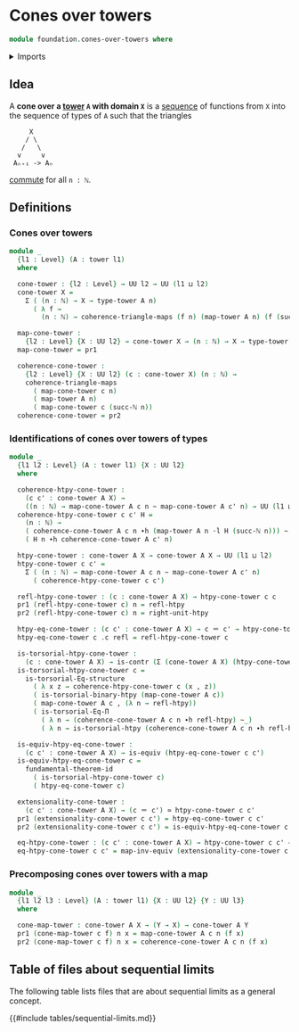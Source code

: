 # Cones over towers

```agda
module foundation.cones-over-towers where
```

<details><summary>Imports</summary>

```agda
open import elementary-number-theory.natural-numbers

open import foundation.binary-homotopies
open import foundation.dependent-pair-types
open import foundation.equality-dependent-function-types
open import foundation.fundamental-theorem-of-identity-types
open import foundation.homotopy-induction
open import foundation.structure-identity-principle
open import foundation.towers
open import foundation.universe-levels

open import foundation-core.commuting-triangles-of-maps
open import foundation-core.contractible-types
open import foundation-core.equivalences
open import foundation-core.homotopies
open import foundation-core.identity-types
open import foundation-core.whiskering-homotopies
```

</details>

## Idea

A **cone over a [tower](foundation.towers.md) `A` with domain `X`** is a
[sequence](foundation.dependent-sequences.md) of functions from `X` into the
sequence of types of `A` such that the triangles

```text
     X
    / \
   /   \
  v     v
 Aₙ₊₁ -> Aₙ
```

[commute](foundation-core.commuting-triangles-of-maps.md) for all `n : ℕ`.

## Definitions

### Cones over towers

```agda
module _
  {l1 : Level} (A : tower l1)
  where

  cone-tower : {l2 : Level} → UU l2 → UU (l1 ⊔ l2)
  cone-tower X =
    Σ ( (n : ℕ) → X → type-tower A n)
      ( λ f →
        (n : ℕ) → coherence-triangle-maps (f n) (map-tower A n) (f (succ-ℕ n)))

  map-cone-tower :
    {l2 : Level} {X : UU l2} → cone-tower X → (n : ℕ) → X → type-tower A n
  map-cone-tower = pr1

  coherence-cone-tower :
    {l2 : Level} {X : UU l2} (c : cone-tower X) (n : ℕ) →
    coherence-triangle-maps
      ( map-cone-tower c n)
      ( map-tower A n)
      ( map-cone-tower c (succ-ℕ n))
  coherence-cone-tower = pr2
```

### Identifications of cones over towers of types

```agda
module _
  {l1 l2 : Level} (A : tower l1) {X : UU l2}
  where

  coherence-htpy-cone-tower :
    (c c' : cone-tower A X) →
    ((n : ℕ) → map-cone-tower A c n ~ map-cone-tower A c' n) → UU (l1 ⊔ l2)
  coherence-htpy-cone-tower c c' H =
    (n : ℕ) →
    ( coherence-cone-tower A c n ∙h (map-tower A n ·l H (succ-ℕ n))) ~
    ( H n ∙h coherence-cone-tower A c' n)

  htpy-cone-tower : cone-tower A X → cone-tower A X → UU (l1 ⊔ l2)
  htpy-cone-tower c c' =
    Σ ( (n : ℕ) → map-cone-tower A c n ~ map-cone-tower A c' n)
      ( coherence-htpy-cone-tower c c')

  refl-htpy-cone-tower : (c : cone-tower A X) → htpy-cone-tower c c
  pr1 (refl-htpy-cone-tower c) n = refl-htpy
  pr2 (refl-htpy-cone-tower c) n = right-unit-htpy

  htpy-eq-cone-tower : (c c' : cone-tower A X) → c ＝ c' → htpy-cone-tower c c'
  htpy-eq-cone-tower c .c refl = refl-htpy-cone-tower c

  is-torsorial-htpy-cone-tower :
    (c : cone-tower A X) → is-contr (Σ (cone-tower A X) (htpy-cone-tower c))
  is-torsorial-htpy-cone-tower c =
    is-torsorial-Eq-structure
      ( λ x z → coherence-htpy-cone-tower c (x , z))
      ( is-torsorial-binary-htpy (map-cone-tower A c))
      ( map-cone-tower A c , (λ n → refl-htpy))
      ( is-torsorial-Eq-Π
        ( λ n → (coherence-cone-tower A c n ∙h refl-htpy) ~_)
        ( λ n → is-torsorial-htpy (coherence-cone-tower A c n ∙h refl-htpy)))

  is-equiv-htpy-eq-cone-tower :
    (c c' : cone-tower A X) → is-equiv (htpy-eq-cone-tower c c')
  is-equiv-htpy-eq-cone-tower c =
    fundamental-theorem-id
      ( is-torsorial-htpy-cone-tower c)
      ( htpy-eq-cone-tower c)

  extensionality-cone-tower :
    (c c' : cone-tower A X) → (c ＝ c') ≃ htpy-cone-tower c c'
  pr1 (extensionality-cone-tower c c') = htpy-eq-cone-tower c c'
  pr2 (extensionality-cone-tower c c') = is-equiv-htpy-eq-cone-tower c c'

  eq-htpy-cone-tower : (c c' : cone-tower A X) → htpy-cone-tower c c' → c ＝ c'
  eq-htpy-cone-tower c c' = map-inv-equiv (extensionality-cone-tower c c')
```

### Precomposing cones over towers with a map

```agda
module _
  {l1 l2 l3 : Level} (A : tower l1) {X : UU l2} {Y : UU l3}
  where

  cone-map-tower : cone-tower A X → (Y → X) → cone-tower A Y
  pr1 (cone-map-tower c f) n x = map-cone-tower A c n (f x)
  pr2 (cone-map-tower c f) n x = coherence-cone-tower A c n (f x)
```

## Table of files about sequential limits

The following table lists files that are about sequential limits as a general
concept.

{{#include tables/sequential-limits.md}}
